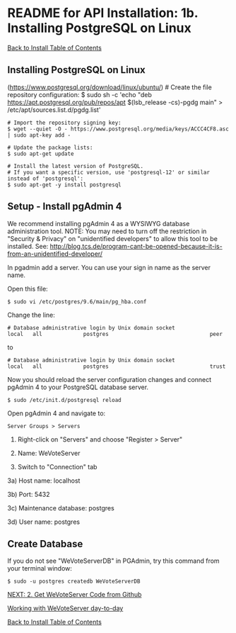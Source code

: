 # README for API Installation: 1b. Installing PostgreSQL on Linux

[Back to Install Table of Contents](README_API_INSTALL.md)

## Installing PostgreSQL on Linux

(https://www.postgresql.org/download/linux/ubuntu/)
	# Create the file repository configuration:
	$ sudo sh -c 'echo "deb https://apt.postgresql.org/pub/repos/apt $(lsb_release -cs)-pgdg main" > /etc/apt/sources.list.d/pgdg.list'

	# Import the repository signing key:
	$ wget --quiet -O - https://www.postgresql.org/media/keys/ACCC4CF8.asc | sudo apt-key add -

	# Update the package lists:
	$ sudo apt-get update

	# Install the latest version of PostgreSQL.
	# If you want a specific version, use 'postgresql-12' or similar instead of 'postgresql':
	$ sudo apt-get -y install postgresql

## Setup - Install pgAdmin 4

We recommend installing pgAdmin 4 as a WYSIWYG database administration tool.
NOTE: You may need to turn off the restriction in "Security & Privacy" on "unidentified developers"
to allow this tool to be installed.
See: http://blog.tcs.de/program-cant-be-opened-because-it-is-from-an-unidentified-developer/

In pgadmin add a server. You can use your sign in name as the server name.

Open this file:

    $ sudo vi /etc/postgres/9.6/main/pg_hba.conf

Change the line:

    # Database administrative login by Unix domain socket
    local   all             postgres                                peer
to

    # Database administrative login by Unix domain socket
    local   all             postgres                                trust
    
Now you should reload the server configuration changes and connect pgAdmin 4 to your PostgreSQL database server.

    $ sudo /etc/init.d/postgresql reload

Open pgAdmin 4 and navigate to:

    Server Groups > Servers

1) Right-click on "Servers" and choose "Register > Server"

2) Name: WeVoteServer

3) Switch to "Connection" tab

3a) Host name: localhost

3b) Port: 5432

3c) Maintenance database: postgres

3d) User name: postgres


## Create Database

If you do not see "WeVoteServerDB" in PGAdmin, try this command from your terminal window:

    $ sudo -u postgres createdb WeVoteServerDB



[NEXT: 2. Get WeVoteServer Code from Github](README_API_INSTALL_CODE_FROM_GITHUB.md)

[Working with WeVoteServer day-to-day](README_WORKING_WITH_WE_VOTE_SERVER.md)

[Back to Install Table of Contents](README_API_INSTALL.md)
